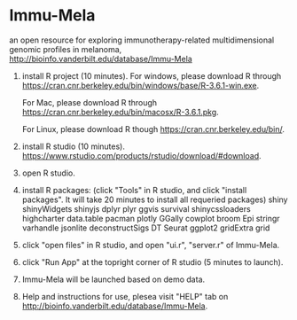 # Immu-Mela
an open resource for exploring immunotherapy-related multidimensional genomic profiles in melanoma, http://bioinfo.vanderbilt.edu/database/Immu-Mela

1. install R project (10 minutes).
	For windows, please download R through https://cran.cnr.berkeley.edu/bin/windows/base/R-3.6.1-win.exe.
	
	For Mac,  please download R through https://cran.cnr.berkeley.edu/bin/macosx/R-3.6.1.pkg.
	
	For Linux, please download R though https://cran.cnr.berkeley.edu/bin/.
	
2. install R studio (10 minutes). https://www.rstudio.com/products/rstudio/download/#download.

3. open R studio.
4. install R packages: (click "Tools" in R studio, and click "install packages". It will take 20 minutes to install all requeried packages)
	shiny
	shinyWidgets
	shinyjs
	dplyr
	plyr
	ggvis
	survival
	shinycssloaders
	highcharter
	data.table
	pacman
	plotly
	GGally
	cowplot
	broom
	Epi
	stringr
	varhandle
	jsonlite
	deconstructSigs
	DT
	Seurat
	ggplot2
	gridExtra
	grid
4. click "open files" in R studio, and open "ui.r", "server.r" of Immu-Mela.
5. click "Run App" at the topright corner of R studio (5 minutes to launch).
6. Immu-Mela will be launched based on demo data.
7. Help and instructions for use, plesea visit "HELP" tab on http://bioinfo.vanderbilt.edu/database/Immu-Mela.
